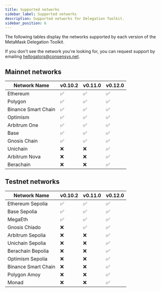 ```yaml
---
title: Supported networks
sidebar_label: Supported networks
description: Supported networks for Delegation Toolkit.
sidebar_position: 6
---
```


The following tables display the networks supported by each version of the MetaMask Delegation Toolkit.

If you don't see the network you're looking for, you can request support by emailing hellogators@consensys.net.

## Mainnet networks

| Network Name        | v0.10.2 | v0.11.0 | v0.12.0 |
| ------------------- | ------- | ------- | ------- |
| Ethereum            | ✅      | ✅      | ✅      |
| Polygon             | ✅      | ✅      | ✅      |
| Binance Smart Chain | ✅      | ✅      | ✅      |
| Optimism            | ✅      | ✅      | ✅      |
| Arbitrum One        | ✅      | ✅      | ✅      |
| Base                | ✅      | ✅      | ✅      |
| Gnosis Chain        | ✅      | ✅      | ✅      |
| Unichain            | ❌      | ❌      | ✅      |
| Arbitrum Nova       | ❌      | ❌      | ✅      |
| Berachain           | ❌      | ❌      | ✅      |

## Testnet networks

| Network Name                | v0.10.2 | v0.11.0 | v0.12.0 |
| --------------------------- | ------- | ------- | ------- |
| Ethereum Sepolia            | ✅      | ✅      | ✅      |
| Base Sepolia                | ✅      | ✅      | ✅      |
| MegaEth                     | ✅      | ✅      | ✅      |
| Gnosis Chiado               | ❌      | ✅      | ✅      |
| Arbitrum Sepolia            | ❌      | ❌      | ✅      |
| Unichain Sepolia            | ❌      | ❌      | ✅      |
| Berachain Bepolia           | ❌      | ❌      | ✅      |
| Optimism Sepolia            | ❌      | ❌      | ✅      |
| Binance Smart Chain         | ❌      | ❌      | ✅      |
| Polygon Amoy                | ❌      | ❌      | ✅      |
| Monad                       | ❌      | ❌      | ✅      |  

